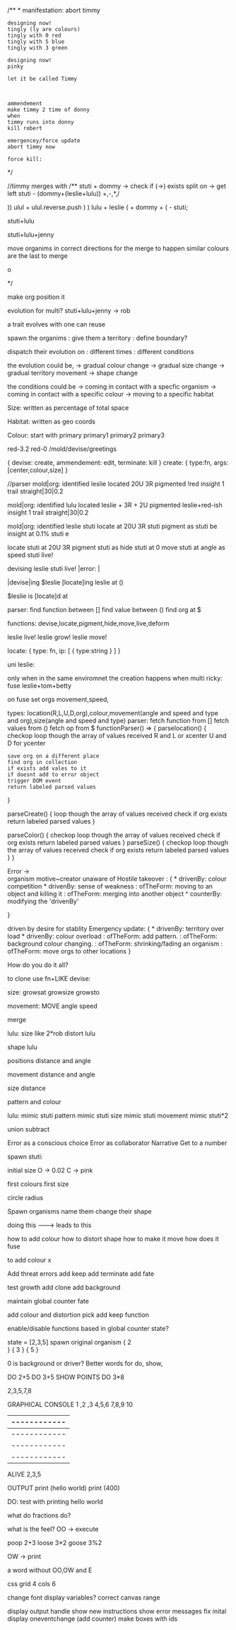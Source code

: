 /**
 * 
    manifestation: 
    abort timmy 
    


    designing now!
    tingly (ly are colours)
    tingly with 0 red 
    tingly with 5 blue 
    tingly with 3 green

    designing now!
    pinky 

    let it be called Timmy 

    

    ammendement 
    make timmy 2 time of donny 
    when 
    timmy runs into donny
    kill robert

    emergencey/force update 
    abort timmy now 

    force kill:

    
 */



//timmy merges with 
/**
 stuti + dommy -> 
 check if (->) exists 
 split on -> 
 get left 
 stuti - (dommy+(leslie+lulu))
+,-,*,/

))
ulul +
ulul.reverse.push
) ) lulu + leslie ( + dommy + ( - stuti;

stuti+lulu

stuti+lulu+jenny

move organims in correct directions for the merge to happen
similar colours are the last to merge 


  o


 */

make org 
position it

evolution for multi?
stuti+lulu+jenny -> rob



a trait evolves with one can reuse



spawn the organims 
: give them a territory 
: define boundary?

dispatch their evolution on 
: different times 
: different conditions 

the evolution could be, 
-> gradual colour change 
-> gradual size change 
-> gradual territory movement
-> shape change 

the conditions could be
-> coming in contact with a specfic organism
-> coming in contact with a specific colour 
-> moving to a specific habitat 

Size: 
written as percentage of total space 

Habitat:
written as geo coords

Colour:
start with primary 
primary1 
primary2
primary3 

red-3.2
red-0
/mold/devise/greetings

{
    devise: create, 
    ammendement: edit,
    terminate: kill
}
create: {
        type:fn,
        args:[center,colour,size]
}

//parser 
mold|org:
    identified leslie 
    located 20U 3R
    pigmented !red
    insight 1
    trail straight|30|0.2

mold|org:
    identified lulu 
    located leslie + 3R + 2U
    pigmented leslie+red-ish
    insight 1
    trail straight|30|0.2

mold|org: identified leslie 
stuti locate at 20U 3R
stuti pigment as 
stuti be insight at 0.1%
stuti e

locate stuti at 20U 3R 
pigment stuti as 
hide stuti at 0
move stuti at angle as speed
stuti live!

devising leslie 
stuti live!
|error: |

|devise|ing $leslie 
[locate]ing leslie at ()

$leslie is [locate]d at 

parser:
find function between []
find value between ()
find org at $ 

functions: 
devise,locate,pigment,hide,move,live,deform

leslie live!
leslie grow!
leslie move!

locate: {
    type: fn,
    ip: [
        {
            type:string
        }
    ]
}

uni leslie: 

only when in the same enviromnet 
the creation happens when 
multi ricky:
fuse leslie+tom+betty

on fuse set orgs movement,speed,

types: location(R,L,U,D,org),colour,movement(angle and speed and type and org),size(angle and speed and type)
parser: 
    fetch function from []
    fetch values from ()
    fetch op from $
functionParser() => {
    parselocation() {
    checkop
    loop though the array of values received 
    R and L or xcenter 
    U and D for ycenter
    
    save org on a different place 
    find org in collection 
    if exists add vales to it 
    if doesnt add to error object 
    trigger DOM event
    return labeled parsed values
}

parseCreate() {
    loop though the array of values received 
    check if org exists 
    return labeled parsed values
}

parseColor() {
    checkop
    loop though the array of values received 
    check if org exists 
    return labeled parsed values
}
parseSize() {
    checkop
    loop though the array of values received 
    check if org exists 
    return labeled parsed values
}
}


Error ->  
organism motive~creator unaware of
Hostile takeover : {
    * drivenBy: colour competition
    * drivenBy: sense of weakness
    : ofTheForm: moving to an object and killing it 
    : ofTheForm: merging into another object
    ^ counterBy: modifying the 'drivenBy'
    
}

driven by desire for stablity
Emergency update: {
    * drivenBy: territory over load 
    * drivenBy: colour overload
    : ofTheForm: add pattern.
    : ofTheForm: background colour changing.
    : ofTheForm: shrinking/fading an organism
    : ofTheForm: move orgs to other locations
}

How do you do it all?


to clone use 
fn+LIKE
devise:



size:
growsat 
growsize 
growsto 

movement:
MOVE
angle
speed 

merge 


lulu:
size like 2*rob
distort lulu 


shape lulu

positions
distance and angle 

movement 
distance and angle 

size 
distance 

pattern 
and colour 

lulu:
mimic stuti 
pattern mimic stuti 
size mimic stuti 
movement mimic stuti*2




union 
subtract 

Error as a conscious choice 
Error as collaborator
Narrative 
Get to a number

spawn stuti:

initial size 
O -> 0.02
C -> pink

first colours 
first size 


circle 
radius 


Spawn organisms 
name them 
change their shape 


doing this ---> leads to this 


how to add colour 
how to distort shape 
how to make it move 
how does it fuse 

to add colour 
x 





Add threat errors 
add keep
add terminate 
add fate 

test growth 
add clone 
add background 

maintain global counter
fate 


add colour and distortion pick 
add keep function 


enable/disable functions based in global counter state?

state = [2,3,5]
spawn original organism 
{
    2    
}
{
    3
}
{
    5
}

0 is background or driver?
Better words for do, show, 


DO 2+5
DO 3+5
SHOW POINTS 
DO 3*8







2,3,5,7,8




GRAPHICAL CONSOLE 
1 ,2 ,3
4,5,6
7,8,9
10

|------------|
|------------|
|------------|
|------------|
|------------|

ALIVE
2,3,5

OUTPUT
print (hello world)
print (400)





DO: test with printing hello world 



what do fractions do?


what is the feel?
OO -> execute

poop 2+3 
loose 3*2
goose 3%2

OW -> print 


a word without 
OO,OW and E 



css grid 
4 cols 6 



change font 
display variables?
correct canvas range 

display output 
handle show
new instructions 
show error messages
fix inital display 
oneventchange (add counter)
make boxes with ids 
